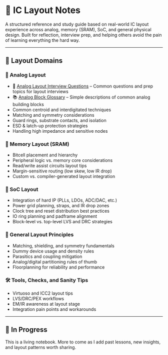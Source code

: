 # 🧠 IC Layout Notes

A structured reference and study guide based on real-world IC layout experience across analog, memory (SRAM), SoC, and general physical design. Built for reflection, interview prep, and helping others avoid the pain of learning everything the hard way.

---

## 🧭 Layout Domains

### 🔌 Analog Layout
- 🎤 [Analog Layout Interview Questions](./analog_layout_interview_questions.md) – Common questions and prep topics for layout interviews
- 📚 [Analog Block Glossary](./analog_block_glossary.md) – Simple descriptions of common analog building blocks
- Common centroid and interdigitated techniques
- Matching and symmetry considerations
- Guard rings, substrate contacts, and isolation
- ESD & latch-up protection strategies
- Handling high impedance and sensitive nodes

### 🧠 Memory Layout (SRAM)
- Bitcell placement and hierarchy
- Peripheral logic vs. memory core considerations
- Read/write assist circuits layout tips
- Margin-sensitive routing (low skew, low IR drop)
- Custom vs. compiler-generated layout integration

### 🧰 SoC Layout
- Integration of hard IP (PLLs, LDOs, ADC/DAC, etc.)
- Power grid planning, straps, and IR drop zones
- Clock tree and reset distribution best practices
- IO ring planning and padframe alignment
- Block-level vs. top-level LVS and DRC strategies

### 📏 General Layout Principles
- Matching, shielding, and symmetry fundamentals
- Dummy device usage and density rules
- Parasitics and coupling mitigation
- Analog/digital partitioning rules of thumb
- Floorplanning for reliability and performance

### 🛠️ Tools, Checks, and Sanity Tips
- Virtuoso and ICC2 layout tips
- LVS/DRC/PEX workflows
- EM/IR awareness at layout stage
- Integration pain points and workarounds

---

## 🧪 In Progress

This is a living notebook. More to come as I add past lessons, new insights, and layout patterns worth sharing.

